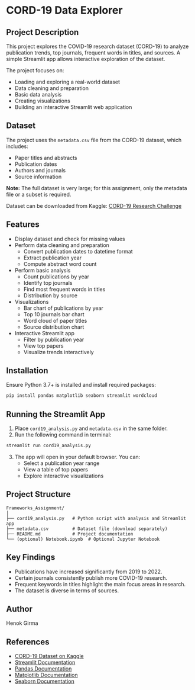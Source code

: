 # CORD-19 Data Explorer

## Project Description

This project explores the COVID-19 research dataset (CORD-19) to analyze publication trends, top journals, frequent words in titles, and sources. A simple Streamlit app allows interactive exploration of the dataset.

The project focuses on:
- Loading and exploring a real-world dataset
- Data cleaning and preparation
- Basic data analysis
- Creating visualizations
- Building an interactive Streamlit web application

## Dataset

The project uses the `metadata.csv` file from the CORD-19 dataset, which includes:
- Paper titles and abstracts
- Publication dates
- Authors and journals
- Source information

**Note:** The full dataset is very large; for this assignment, only the metadata file or a subset is required.

Dataset can be downloaded from Kaggle: [CORD-19 Research Challenge](https://www.kaggle.com/allen-institute-for-ai/CORD-19-research-challenge)

## Features

- Display dataset and check for missing values
- Perform data cleaning and preparation
  - Convert publication dates to datetime format
  - Extract publication year
  - Compute abstract word count
- Perform basic analysis
  - Count publications by year
  - Identify top journals
  - Find most frequent words in titles
  - Distribution by source
- Visualizations
  - Bar chart of publications by year
  - Top 10 journals bar chart
  - Word cloud of paper titles
  - Source distribution chart
- Interactive Streamlit app
  - Filter by publication year
  - View top papers
  - Visualize trends interactively

## Installation

Ensure Python 3.7+ is installed and install required packages:

```bash
pip install pandas matplotlib seaborn streamlit wordcloud
```

## Running the Streamlit App

1. Place `cord19_analysis.py` and `metadata.csv` in the same folder.
2. Run the following command in terminal:

```bash
streamlit run cord19_analysis.py
```

3. The app will open in your default browser. You can:
   - Select a publication year range
   - View a table of top papers
   - Explore interactive visualizations

## Project Structure

```
Frameworks_Assignment/
│
├── cord19_analysis.py   # Python script with analysis and Streamlit app
├── metadata.csv         # Dataset file (download separately)
├── README.md            # Project documentation
└── (optional) Notebook.ipynb  # Optional Jupyter Notebook
```

## Key Findings

- Publications have increased significantly from 2019 to 2022.
- Certain journals consistently publish more COVID-19 research.
- Frequent keywords in titles highlight the main focus areas in research.
- The dataset is diverse in terms of sources.

## Author

Henok Girma

## References

- [CORD-19 Dataset on Kaggle](https://www.kaggle.com/allen-institute-for-ai/CORD-19-research-challenge)
- [Streamlit Documentation](https://docs.streamlit.io/)
- [Pandas Documentation](https://pandas.pydata.org/)
- [Matplotlib Documentation](https://matplotlib.org/)
- [Seaborn Documentation](https://seaborn.pydata.org/)
